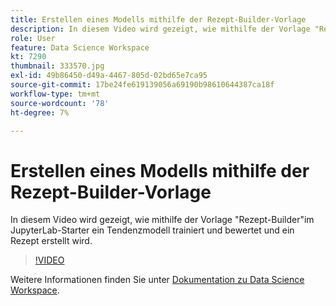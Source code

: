 ```yaml
---
title: Erstellen eines Modells mithilfe der Rezept-Builder-Vorlage
description: In diesem Video wird gezeigt, wie mithilfe der Vorlage "Rezept-Builder"im JupyterLab-Starter ein Tendenzmodell trainiert und bewertet und ein Rezept erstellt wird.
role: User
feature: Data Science Workspace
kt: 7290
thumbnail: 333570.jpg
exl-id: 49b86450-d49a-4467-805d-02bd65e7ca95
source-git-commit: 17be24fe619139056a69190b98610644387ca18f
workflow-type: tm+mt
source-wordcount: '78'
ht-degree: 7%

---
```


# Erstellen eines Modells mithilfe der Rezept-Builder-Vorlage

In diesem Video wird gezeigt, wie mithilfe der Vorlage &quot;Rezept-Builder&quot;im JupyterLab-Starter ein Tendenzmodell trainiert und bewertet und ein Rezept erstellt wird.

>[!VIDEO](https://video.tv.adobe.com/v/333570?quality=12&learn=on)

Weitere Informationen finden Sie unter [Dokumentation zu Data Science Workspace](https://experienceleague.adobe.com/docs/experience-platform/data-science-workspace/home.html?lang=de).